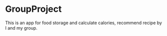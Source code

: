 # GroupProject
This is an app for food storage and calculate calories, recommend recipe by I and my group.
